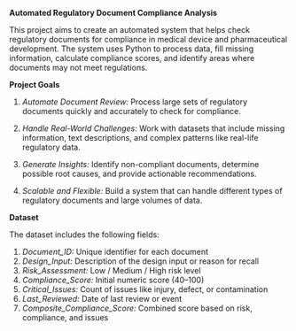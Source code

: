 **Automated Regulatory Document Compliance Analysis**

  This project aims to create an automated system that helps check regulatory documents for compliance in medical device and pharmaceutical development. The system uses Python to process data, fill missing information, calculate compliance scores, and identify areas where documents may not meet regulations.

**Project Goals**

  1. *Automate Document Review:* Process large sets of regulatory documents quickly and accurately to check for compliance.

  2. *Handle Real-World Challenges:* Work with datasets that include missing information, text descriptions, and complex patterns like real-life regulatory data.

  3. *Generate Insights:* Identify non-compliant documents, determine possible root causes, and provide actionable recommendations.

  4. *Scalable and Flexible:* Build a system that can handle different types of regulatory documents and large volumes of data.

**Dataset**

  The dataset includes the following fields:
  1. *Document_ID:* Unique identifier for each document
  2. *Design_Input:* Description of the design input or reason for recall
  3. *Risk_Assessment:* Low / Medium / High risk level
  4. *Compliance_Score:* Initial numeric score (40–100)
  5. *Critical_Issues:* Count of issues like injury, defect, or contamination
  6. *Last_Reviewed:* Date of last review or event
  7. *Composite_Compliance_Score:* Combined score based on risk, compliance, and issues
